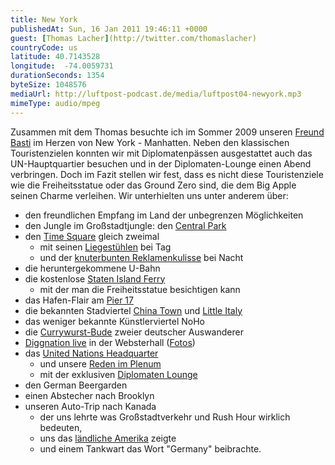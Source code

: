 ```yaml
---
title: New York
publishedAt: Sun, 16 Jan 2011 19:46:11 +0000
guest: [Thomas Lacher](http://twitter.com/thomaslacher)
countryCode: us
latitude: 40.7143528
longitude:  -74.0059731
durationSeconds: 1354
byteSize: 1048576 
mediaUrl: http://luftpost-podcast.de/media/luftpost04-newyork.mp3
mimeType: audio/mpeg
---
```


Zusammen mit dem Thomas besuchte ich im Sommer 2009 unseren [Freund Basti](http://bastiinnyc.over-blog.de/) im Herzen von New York - Manhatten. Neben den klassischen Touristenzielen konnten wir mit Diplomatenpässen ausgestattet auch das UN-Hauptquartier besuchen und in der Diplomaten-Lounge einen Abend verbringen. Doch im Fazit stellen wir fest, dass es nicht diese Touristenziele wie die Freiheitsstatue oder das Ground Zero sind, die dem Big Apple seinen Charme verleihen. Wir unterhielten uns unter anderem über:
* den freundlichen Empfang im Land der unbegrenzen Möglichkeiten
* den Jungle im Großstadtjungle: den [Central Park](http://www.newyork-reise.de/central.htm)
* den [Time Square](http://www.earthcam.com/usa/newyork/timessquare/) gleich zweimal  
   * mit seinen [Liegestühlen](http://farm3.static.flickr.com/2473/3609264918%5F8c1e26c9bb%5Fo.jpg) bei Tag  
   * und der [knuterbunten Reklamenkulisse](http://farm3.static.flickr.com/2431/3609224642%5F9a5d94decc%5Fo.jpg) bei Nacht
* die heruntergekommene U-Bahn
* die kostenlose [Staten Island Ferry](http://www.siferry.com/)  
   * mit der man die Freiheitsstatue besichtigen kann
* das Hafen-Flair am [Pier 17](http://www.arizonas-world.de/html/new%5Fyork%5Fcity%5F-%5Fpier%5F%5F17%5F-%5Fbro.html)
* die bekannten Stadviertel [China Town](http://www.explorechinatown.com/) und [Little Italy](http://www.littleitalynyc.com/)
* das weniger bekannte Künstlerviertel NoHo
* die [Currywurst-Bude](http://www.currywurstnyc.com/) zweier deutscher Auswanderer
* [Diggnation live](http://revision3.com/diggnation/nyclive) in der Websterhall ([Fotos](http://www.flickr.com/photos/danielbuechele/sets/72157619184222207/))
* das [United Nations Headquarter](http://visit.un.org/wcm/content/)  
   * und unsere [Reden im Plenum](http://farm4.static.flickr.com/3385/3598108869%5Ffb4c63564b%5Fo.jpg)  
   * mit der exklusiven [Diplomaten Lounge](http://farm3.static.flickr.com/2630/4001393159%5F922661773a%5Fo.jpg)
* den German Beergarden
* einen Abstecher nach Brooklyn
* unseren Auto-Trip nach Kanada  
   * der uns lehrte was Großstadtverkehr und Rush Hour wirklich bedeuten,  
   * uns das [ländliche Amerika](http://farm4.static.flickr.com/3310/3608298613%5Fc4b24b00e3%5Fo.jpg) zeigte  
   * und einem Tankwart das Wort "Germany" beibrachte.
